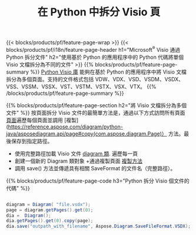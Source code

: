 ﻿---
title: 在 Python 中拆分 Visio 頁
url: /zh-hant/python-java/splitter/
description: Python 源代碼，說明如何在 Python 應用程序中將 Microsoft Visio 文件拆分為多個文件
---
{{< blocks/products/pf/feature-page-wrap >}}
{{< blocks/products/pf/i18n/feature-page-header h1="Microsoft<sup>&reg;</sup> Visio 通過 Python 拆分文件" h2="使用基於 Python 的應用程序中的 Python 代碼將單個 Visio 文檔拆分為不同的文件" >}}
{{% blocks/products/pf/feature-page-summary %}}
[Python Visio 庫](/diagram/python-java/) 能夠在基於 Python 的應用程序中將 Visio 文檔拆分為多個頁面。支持的文件格式包括 VDW、VDX、VSD、VSDM、VSDX、VSS、VSSM、VSSX、VST、VSTM、VSTX、VSX、VTX。
{{% /blocks/products/pf/feature-page-summary %}}

{{% blocks/products/pf/feature-page-section h2="將 Visio 文檔拆分為多個文件" %}}
按頁面拆分 Visio 文件的最簡單方法是，通過以下方式訪問所有頁面 [頁面](https://reference.aspose.com/diagram/python-java/asposediagram.api/diagram#Pages)遍歷每個頁面並調用 [複製](https://reference.aspose.com/diagram/python-java/asposediagram.api/page#copy(com.aspose.diagram.Page)） 方法。最後保存到指定路徑。 

+ 使用完整路徑加載 Visio 文件 [diagram 類](https://reference.aspose.com/diagram/python-java/asposediagram.api/diagram).
遍歷每一頁
+ 創建一個新的 Diagram 類對象
+通過複製頁面 [複製方法](https://reference.aspose.com/diagram/python-java/asposediagram.api/page#copy(com.aspose.diagram.Page))
+ 調用 save() 方法並傳遞具有相關 SaveFormat 的文件名（完整路徑）。

{{% blocks/products/pf/feature-page-code h3="Python 拆分 Visio 個文件的代碼" %}}

```cs

diagram = Diagram( "file.vsdx");
page = diagram.getPages().get(0);
dia =  Diagram();
dia.getPages().get(0).copy(page);
dia.save("outpath_with_filename", Aspose.Diagram.SaveFileFormat.VSDX);  


```
